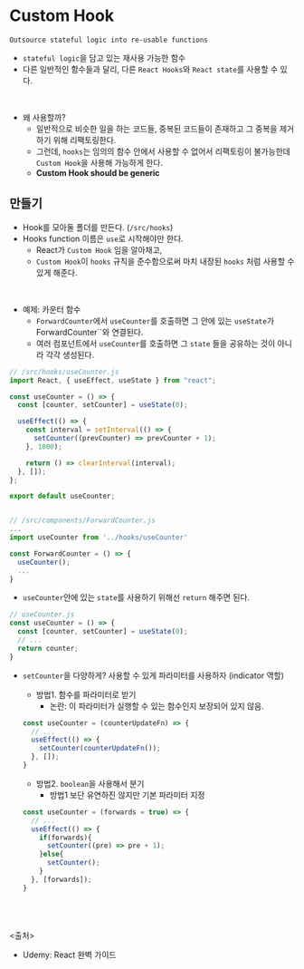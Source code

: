 # Custom Hook
`Outsource stateful logic into re-usable functions`
- `stateful logic`을 담고 있는 재사용 가능한 함수
- 다른 일반적인 함수들과 달리, 다른 `React Hooks`와 `React state`를 사용할 수 있다.
<br>

- 왜 사용할까?
  - 일반적으로 비슷한 일을 하는 코드들, 중복된 코드들이 존재하고 그 중복을 제거하기 위해 리팩토링한다.
  - 그런데, `hooks`는 임의의 함수 안에서 사용할 수 없어서 리팩토링이 불가능한데 `Custom Hook`을 사용해 가능하게 한다.
  - **Custom Hook should be generic**

## 만들기
- Hook를 모아둘 폴더를 만든다. (`/src/hooks`)
- Hooks function 이름은 `use`로 시작해야만 한다. 
  - React가 `Custom Hook` 임을 알아채고,
  - `Custom Hook`이 `hooks` 규칙을 준수함으로써 마치 내장된 `hooks` 처럼 사용할 수 있게 해준다.
<br>

- 예제: 카운터 함수
  - `ForwardCounter`에서 `useCounter`를 호출하면 그 안에 있는 `useState`가 ForwardCounter``와 연결된다.
  - 여러 컴포넌트에서 `useCounter`를 호출하면 그 `state` 들을 공유하는 것이 아니라 각각 생성된다.

```js
// /src/hooks/useCounter.js
import React, { useEffect, useState } from "react";

const useCounter = () => {
  const [counter, setCounter] = useState(0);

  useEffect(() => {
    const interval = setInterval(() => {
      setCounter((prevCounter) => prevCounter + 1);
    }, 1000);

    return () => clearInterval(interval);
  }, []);
};

export default useCounter;


// /src/components/ForwardCounter.js
...
import useCounter from '../hooks/useCounter'

const ForwardCounter = () => {
  useCounter();
  ...
}
```

  - `useCounter`안에 있는 `state`를 사용하기 위해선 `return` 해주면 된다.
  ```js
  // useCounter.js
  const useCounter = () => {
    const [counter, setCounter] = useState(0);
    // ...
    return counter;
  }
  ```

- `setCounter`을 다양하게? 사용할 수 있게 파라미터를 사용하자 (indicator 역할)
  - 방법1. 함수를 파라미터로 받기
    - 논란: 이 파라미터가 실행할 수 있는 함수인지 보장되어 있지 않음.

  ```js
  const useCounter = (counterUpdateFn) => {
    // ...
    useEffect(() => {
      setCounter(counterUpdateFn());
    }, []);
  }
  ```

  - 방법2. `boolean`을 사용해서 분기
    - 방법1 보단 유연하진 않지만 기본 파라미터 지정
    
  ```js
  const useCounter = (forwards = true) => {
    // ...
    useEffect(() => {
      if(forwards){
        setCounter((pre) => pre + 1);
      }else{
        setCounter();
      }
    }, [forwards]);
  }
  ```
  
<br><br><br>
<출처>
- Udemy: React 완벽 가이드
